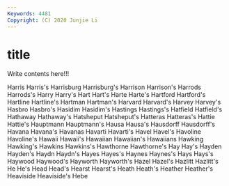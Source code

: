 ```yaml
---
Keywords: 4481
Copyright: (C) 2020 Junjie Li
---
```


# title

Write contents here!!!
 
Harris 
Harris's 
Harrisburg 
Harrisburg's 
Harrison 
Harrison's 
Harrods 
Harrods's 
Harry
Harry's 
Hart 
Hart's 
Harte 
Harte's 
Hartford 
Hartford's 
Hartline 
Hartline's 
Hartman
Hartman's 
Harvard 
Harvard's 
Harvey 
Harvey's 
Hasbro 
Hasbro's 
Hasidim 
Hasidim's 
Hastings
Hastings's 
Hatfield 
Hatfield's 
Hathaway 
Hathaway's 
Hatsheput 
Hatsheput's 
Hatteras 
Hatteras's 
Hattie
Hattie's 
Hauptmann 
Hauptmann's 
Hausa 
Hausa's 
Hausdorff 
Hausdorff's 
Havana 
Havana's 
Havanas
Havarti 
Havarti's 
Havel 
Havel's 
Havoline 
Havoline's 
Hawaii 
Hawaii's 
Hawaiian 
Hawaiian's
Hawaiians 
Hawking 
Hawking's 
Hawkins 
Hawkins's 
Hawthorne 
Hawthorne's 
Hay 
Hay's 
Hayden
Hayden's 
Haydn 
Haydn's 
Hayes 
Hayes's 
Haynes 
Haynes's 
Hays 
Hays's 
Haywood
Haywood's 
Hayworth 
Hayworth's 
Hazel 
Hazel's 
Hazlitt 
Hazlitt's 
He 
He's 
Head
Head's 
Hearst 
Hearst's 
Heath 
Heath's 
Heather 
Heather's 
Heaviside 
Heaviside's 
Hebe
